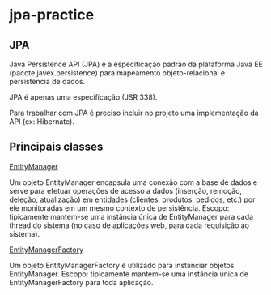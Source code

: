 # jpa-practice
## JPA
Java Persistence API (JPA) é a especificação padrão da plataforma Java EE (pacote javex.persistence) para mapeamento objeto-relacional e persistência de dados.

JPA é apenas uma especificação (JSR 338).

Para trabalhar com JPA é preciso incluir no projeto uma implementação da API (ex: Hibernate).

## Principais classes

[EntityManager](https://docs.oracle.com/javaee/7/api/javax/persistence/EntityManager.html)

Um objeto EntityManager encapsula uma conexão com a base de dados e serve para efetuar operações de
acesso a dados (inserção, remoção, deleção, atualização) em entidades (clientes, produtos, pedidos, etc.)
por ele monitoradas em um mesmo contexto de persistência.
Escopo: tipicamente mantem-se uma instância única de EntityManager para cada thread do sistema (no caso
de aplicações web, para cada requisição ao sistema).

[EntityManagerFactory](https://docs.oracle.com/javaee/7/api/javax/persistence/EntityManagerFactory.html)

Um objeto EntityManagerFactory é utilizado para instanciar objetos EntityManager.
Escopo: tipicamente mantem-se uma instância única de EntityManagerFactory para toda aplicação.
